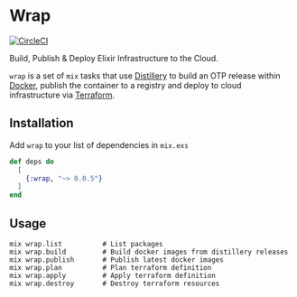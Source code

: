 # Wrap
[![CircleCI](https://circleci.com/gh/fremantle-capital/wrap.svg?style=svg)](https://circleci.com/gh/fremantle-capital/wrap)

Build, Publish & Deploy Elixir Infrastructure to the Cloud.

`wrap` is a set of `mix` tasks that use [Distillery](https://github.com/bitwalker/distillery) to 
build an OTP release within [Docker](https://www.docker.com/), publish the container to a registry and 
deploy to cloud infrastructure via [Terraform](https://www.terraform.io/).

## Installation

Add `wrap` to your list of dependencies in `mix.exs`

```elixir
def deps do
  [
    {:wrap, "~> 0.0.5"}
  ]
end
```

## Usage

```
mix wrap.list          # List packages
mix wrap.build         # Build docker images from distillery releases
mix wrap.publish       # Publish latest docker images
mix wrap.plan          # Plan terraform definition
mix wrap.apply         # Apply terraform definition
mix wrap.destroy       # Destroy terraform resources
```
